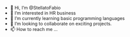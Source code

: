 - 👋 Hi, I’m @StellatoFabio
- 👀 I’m interested in HR business
- 🌱 I’m currently learning basic programming languages
- 💞️ I’m looking to collaborate on exciting projects.
- 📫 How to reach me ...

<!---
StellatoFabio/StellatoFabio is a ✨ special ✨ repository because its `README.md` (this file) appears on your GitHub profile.
You can click the Preview link to take a look at your changes.
--->
